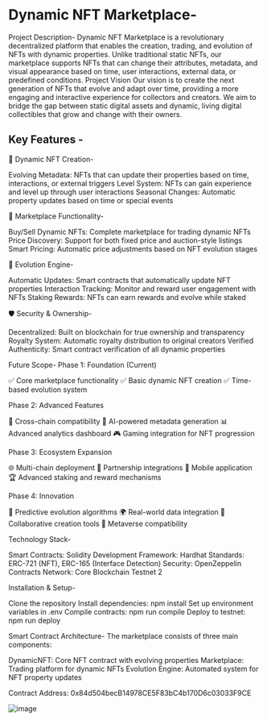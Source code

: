  # Dynamic NFT Marketplace- 


Project Description-
Dynamic NFT Marketplace is a revolutionary decentralized platform that enables the creation, trading, and evolution of NFTs with dynamic properties. Unlike traditional static NFTs, our marketplace supports NFTs that can change their attributes, metadata, and visual appearance based on time, user interactions, external data, or predefined conditions.
Project Vision
Our vision is to create the next generation of NFTs that evolve and adapt over time, providing a more engaging and interactive experience for collectors and creators. We aim to bridge the gap between static digital assets and dynamic, living digital collectibles that grow and change with their owners.

## Key Features -

🌟 Dynamic NFT Creation-

Evolving Metadata: NFTs that can update their properties based on time, interactions, or external triggers
Level System: NFTs can gain experience and level up through user interactions
Seasonal Changes: Automatic property updates based on time or special events

🛒 Marketplace Functionality-

Buy/Sell Dynamic NFTs: Complete marketplace for trading dynamic NFTs
Price Discovery: Support for both fixed price and auction-style listings
Smart Pricing: Automatic price adjustments based on NFT evolution stages

🔄 Evolution Engine-

Automatic Updates: Smart contracts that automatically update NFT properties
Interaction Tracking: Monitor and reward user engagement with NFTs
Staking Rewards: NFTs can earn rewards and evolve while staked

🛡️ Security & Ownership-

Decentralized: Built on blockchain for true ownership and transparency
Royalty System: Automatic royalty distribution to original creators
Verified Authenticity: Smart contract verification of all dynamic properties

Future Scope-
Phase 1: Foundation (Current)

✅ Core marketplace functionality
✅ Basic dynamic NFT creation
✅ Time-based evolution system

Phase 2: Advanced Features

🔄 Cross-chain compatibility
🤖 AI-powered metadata generation
📊 Advanced analytics dashboard
🎮 Gaming integration for NFT progression

Phase 3: Ecosystem Expansion

🌐 Multi-chain deployment
🤝 Partnership integrations
📱 Mobile application
🏆 Advanced staking and reward mechanisms

Phase 4: Innovation

🔮 Predictive evolution algorithms
🌍 Real-world data integration
🎨 Collaborative creation tools
🚀 Metaverse compatibility

Technology Stack-

Smart Contracts: Solidity
Development Framework: Hardhat
Standards: ERC-721 (NFT), ERC-165 (Interface Detection)
Security: OpenZeppelin Contracts
Network: Core Blockchain Testnet 2

Installation & Setup-

Clone the repository
Install dependencies: npm install
Set up environment variables in .env
Compile contracts: npm run compile
Deploy to testnet: npm run deploy

Smart Contract Architecture-
The marketplace consists of three main components:

DynamicNFT: Core NFT contract with evolving properties
Marketplace: Trading platform for dynamic NFTs
Evolution Engine: Automated system for NFT property updates

Contract Address:
0x84d504becB14978CE5F83bC4b170D6c03033F9CE

![image](https://github.com/user-attachments/assets/eda02d31-578d-4ab7-97b3-ce77924dd553)
